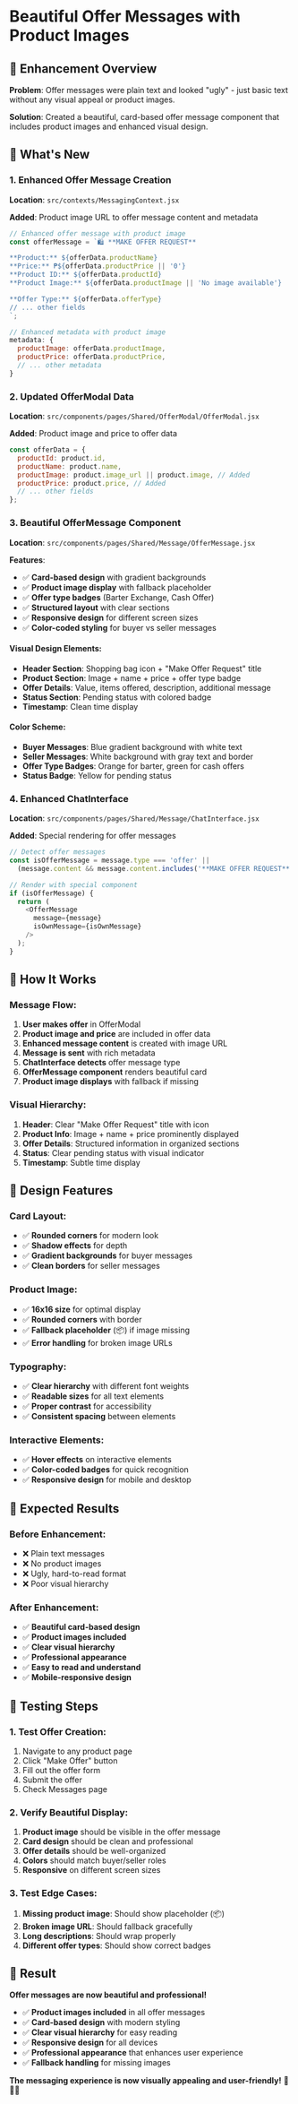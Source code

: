 # Beautiful Offer Messages with Product Images

## 🎨 Enhancement Overview

**Problem**: Offer messages were plain text and looked "ugly" - just basic text without any visual appeal or product images.

**Solution**: Created a beautiful, card-based offer message component that includes product images and enhanced visual design.

## 🚀 What's New

### **1. Enhanced Offer Message Creation**
**Location**: `src/contexts/MessagingContext.jsx`

**Added**: Product image URL to offer message content and metadata
```javascript
// Enhanced offer message with product image
const offerMessage = `🛍️ **MAKE OFFER REQUEST**

**Product:** ${offerData.productName}
**Price:** ₱${offerData.productPrice || '0'}
**Product ID:** ${offerData.productId}
**Product Image:** ${offerData.productImage || 'No image available'}

**Offer Type:** ${offerData.offerType}
// ... other fields
`;

// Enhanced metadata with product image
metadata: {
  productImage: offerData.productImage,
  productPrice: offerData.productPrice,
  // ... other metadata
}
```

### **2. Updated OfferModal Data**
**Location**: `src/components/pages/Shared/OfferModal/OfferModal.jsx`

**Added**: Product image and price to offer data
```javascript
const offerData = {
  productId: product.id,
  productName: product.name,
  productImage: product.image_url || product.image, // Added
  productPrice: product.price, // Added
  // ... other fields
};
```

### **3. Beautiful OfferMessage Component**
**Location**: `src/components/pages/Shared/Message/OfferMessage.jsx`

**Features**:
- ✅ **Card-based design** with gradient backgrounds
- ✅ **Product image display** with fallback placeholder
- ✅ **Offer type badges** (Barter Exchange, Cash Offer)
- ✅ **Structured layout** with clear sections
- ✅ **Responsive design** for different screen sizes
- ✅ **Color-coded styling** for buyer vs seller messages

#### **Visual Design Elements**:
- **Header Section**: Shopping bag icon + "Make Offer Request" title
- **Product Section**: Image + name + price + offer type badge
- **Offer Details**: Value, items offered, description, additional message
- **Status Section**: Pending status with colored badge
- **Timestamp**: Clean time display

#### **Color Scheme**:
- **Buyer Messages**: Blue gradient background with white text
- **Seller Messages**: White background with gray text and border
- **Offer Type Badges**: Orange for barter, green for cash offers
- **Status Badge**: Yellow for pending status

### **4. Enhanced ChatInterface**
**Location**: `src/components/pages/Shared/Message/ChatInterface.jsx`

**Added**: Special rendering for offer messages
```javascript
// Detect offer messages
const isOfferMessage = message.type === 'offer' || 
  (message.content && message.content.includes('**MAKE OFFER REQUEST**'));

// Render with special component
if (isOfferMessage) {
  return (
    <OfferMessage 
      message={message} 
      isOwnMessage={isOwnMessage}
    />
  );
}
```

## 🎯 How It Works

### **Message Flow**:
1. **User makes offer** in OfferModal
2. **Product image and price** are included in offer data
3. **Enhanced message content** is created with image URL
4. **Message is sent** with rich metadata
5. **ChatInterface detects** offer message type
6. **OfferMessage component** renders beautiful card
7. **Product image displays** with fallback if missing

### **Visual Hierarchy**:
1. **Header**: Clear "Make Offer Request" title with icon
2. **Product Info**: Image + name + price prominently displayed
3. **Offer Details**: Structured information in organized sections
4. **Status**: Clear pending status with visual indicator
5. **Timestamp**: Subtle time display

## 🎨 Design Features

### **Card Layout**:
- ✅ **Rounded corners** for modern look
- ✅ **Shadow effects** for depth
- ✅ **Gradient backgrounds** for buyer messages
- ✅ **Clean borders** for seller messages

### **Product Image**:
- ✅ **16x16 size** for optimal display
- ✅ **Rounded corners** with border
- ✅ **Fallback placeholder** (📦) if image missing
- ✅ **Error handling** for broken image URLs

### **Typography**:
- ✅ **Clear hierarchy** with different font weights
- ✅ **Readable sizes** for all text elements
- ✅ **Proper contrast** for accessibility
- ✅ **Consistent spacing** between elements

### **Interactive Elements**:
- ✅ **Hover effects** on interactive elements
- ✅ **Color-coded badges** for quick recognition
- ✅ **Responsive design** for mobile and desktop

## 🚀 Expected Results

### **Before Enhancement**:
- ❌ Plain text messages
- ❌ No product images
- ❌ Ugly, hard-to-read format
- ❌ Poor visual hierarchy

### **After Enhancement**:
- ✅ **Beautiful card-based design**
- ✅ **Product images included**
- ✅ **Clear visual hierarchy**
- ✅ **Professional appearance**
- ✅ **Easy to read and understand**
- ✅ **Mobile-responsive design**

## 🧪 Testing Steps

### **1. Test Offer Creation**:
1. Navigate to any product page
2. Click "Make Offer" button
3. Fill out the offer form
4. Submit the offer
5. Check Messages page

### **2. Verify Beautiful Display**:
1. **Product image** should be visible in the offer message
2. **Card design** should be clean and professional
3. **Offer details** should be well-organized
4. **Colors** should match buyer/seller roles
5. **Responsive** on different screen sizes

### **3. Test Edge Cases**:
1. **Missing product image**: Should show placeholder (📦)
2. **Broken image URL**: Should fallback gracefully
3. **Long descriptions**: Should wrap properly
4. **Different offer types**: Should show correct badges

## 🎉 Result

**Offer messages are now beautiful and professional!**

- ✅ **Product images included** in all offer messages
- ✅ **Card-based design** with modern styling
- ✅ **Clear visual hierarchy** for easy reading
- ✅ **Responsive design** for all devices
- ✅ **Professional appearance** that enhances user experience
- ✅ **Fallback handling** for missing images

**The messaging experience is now visually appealing and user-friendly!** 💬✨🎨


